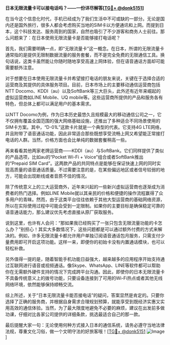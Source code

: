 **日本无限流量卡可以接电话吗？——一份详尽解答[[TG💪+ @donk5151](https://t.me/s/donk5151)]**

在当今这个信息化时代，手机已经成为了我们生活中不可或缺的一部分。无论是国内还是国外旅行，很多人都会考虑购买当地的SIM卡以方便通讯和上网。而提到日本，这个科技发达、服务周到的国家，自然也吸引了不少游客和商务人士前往。那么问题来了：在日本使用无限流量卡是否能够接打电话呢？

首先，我们需要明确一点，即“无限流量卡”这一概念。在日本，所谓的无限流量卡通常指的是提供无限制数据流量的服务套餐，而不是完全免费的无限通信工具。换句话说，这类卡虽然能让你随时随地享受高速上网体验，但在语音通话方面却可能需要额外注意。

对于想要在日本使用无限流量卡并希望接打电话的朋友来说，关键在于选择合适的运营商及其提供的具体服务项目。目前，日本市场上的主要移动通信运营商包括NTT Docomo、KDDI（au）以及SoftBank等三大巨头，此外还有近年来崛起的虚拟运营商如LINE Mobile、UQ mobile等。这些运营商所提供的产品和服务各有特色，但总体上都可以满足用户的基本需求。

以NTT Docomo为例，作为日本历史最悠久且规模最大的移动通信公司之一，它不仅拥有覆盖全国范围的强大网络基础设施，还推出了多种适合不同场景使用的SIM卡方案。其中，“D-01L”这款卡片就是一个典型的代表。它支持4G LTE网络，并且附带了语音通话功能，因此非常适合那些既想享受流畅上网又希望能正常接打电话的人群。当然，价格方面也会比单纯的数据套餐稍高一些。

再来看看其他两家老牌运营商——KDDI（au）与SoftBank。它们同样提供了类似的产品选项，比如au的“Pocket Wi-Fi + Voice”组合或者SoftBank推出的“Prepaid SIM Card”。这两款产品的共同特点是能够在保证快速上网的同时实现高质量的语音通话质量。不过需要注意的是，在某些偏远地区或者信号较弱的地方，可能会出现断线或者音质不佳的情况。

除了传统意义上的三大运营商外，近年来兴起的一些新兴虚拟运营商也逐渐成为消费者的热门选择。例如LINE Mobile就以其亲民的价格和便捷的操作流程赢得了众多用户的青睐。然而，由于这类平台往往依赖于其他大型运营商的基础网络资源，所以在实际使用过程中可能会受到一定限制。如果你的主要目标是确保稳定可靠的语音通话能力，那么建议优先考虑直接从原厂获取服务。

说到这里，也许有人会问：“那如果我已经购买了一张只包含无限流量功能的卡怎么办？”别担心！其实大多数情况下，这些问题都是可以通过额外付费的方式来解决的。例如，许多无限流量卡都允许用户单独订阅语音通话包月服务，只需支付少量费用即可开启这项功能。这样一来，即便你的初始卡没有内置通话模块，也可以轻松补救。

另外值得一提的是，随着智能手机功能日益强大，越来越多的应用程序开始支持通过互联网进行语音或视频通话。像Skype、WhatsApp、LINE等软件都可以帮助你在无需额外硬件支持的情况下完成跨平台沟通。因此，即使你的日本无限流量卡不具备传统意义上的拨号功能，只要设备连接到了可用的Wi-Fi热点或者其他无线网络环境，依然能够保持顺畅交流。

综上所述，关于“日本无限流量卡能否接电话”的疑问，答案显然是肯定的。只要你选择了正确的服务商，并根据自身需求合理规划预算，就能享受到既经济实惠又实用高效的通信体验。当然，为了最大限度地避免不必要的麻烦，建议在出发前多做功课，仔细对比各家公司提供的详细条款，挑选最适合自己的那一款。

最后提醒大家一句：无论使用何种方式接入日本的通信系统，请务必遵守当地法律法规，尊重文化习俗，做一个文明守法的好旅客哦！[[TG💪+ @donk5151](https://t.me/s/donk5151) ![Image](https://i.postimg.cc/rwNCRYN7/Snipaste-2025-04-30-17-27-05.png)]